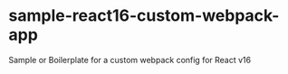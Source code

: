 # sample-react16-custom-webpack-app
Sample or Boilerplate for a custom webpack config for React v16
